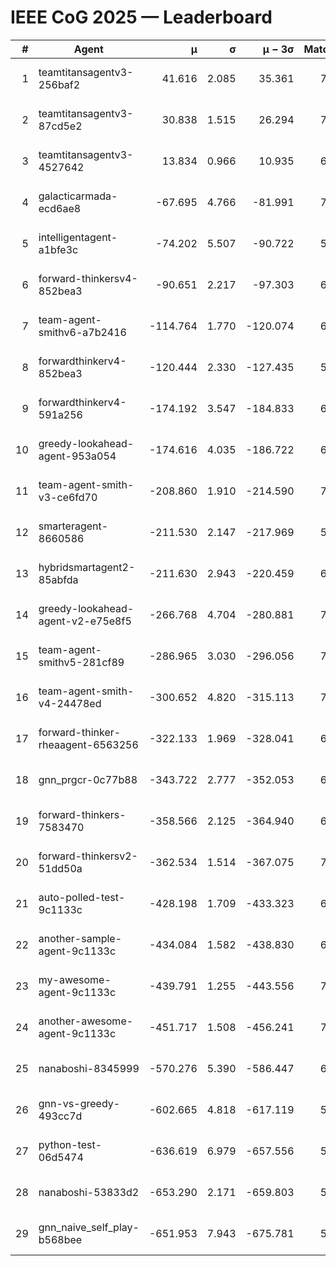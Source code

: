 # IEEE CoG 2025 — Leaderboard

| # | Agent | μ | σ | μ − 3σ | Matches | Updated |
|---:|---|---:|---:|---:|---:|---|
| 1 | teamtitansagentv3-256baf2 | 41.616 | 2.085 | 35.361 | 7166 | 2025-08-19 18:35 |
| 2 | teamtitansagentv3-87cd5e2 | 30.838 | 1.515 | 26.294 | 7292 | 2025-08-19 18:35 |
| 3 | teamtitansagentv3-4527642 | 13.834 | 0.966 | 10.935 | 6754 | 2025-08-19 18:35 |
| 4 | galacticarmada-ecd6ae8 | -67.695 | 4.766 | -81.991 | 7040 | 2025-08-19 18:35 |
| 5 | intelligentagent-a1bfe3c | -74.202 | 5.507 | -90.722 | 5781 | 2025-08-19 18:35 |
| 6 | forward-thinkersv4-852bea3 | -90.651 | 2.217 | -97.303 | 6166 | 2025-08-19 18:35 |
| 7 | team-agent-smithv6-a7b2416 | -114.764 | 1.770 | -120.074 | 6780 | 2025-08-19 18:35 |
| 8 | forwardthinkerv4-852bea3 | -120.444 | 2.330 | -127.435 | 5640 | 2025-08-19 18:35 |
| 9 | forwardthinkerv4-591a256 | -174.192 | 3.547 | -184.833 | 6410 | 2025-08-19 18:35 |
| 10 | greedy-lookahead-agent-953a054 | -174.616 | 4.035 | -186.722 | 6794 | 2025-08-19 18:35 |
| 11 | team-agent-smith-v3-ce6fd70 | -208.860 | 1.910 | -214.590 | 7722 | 2025-08-19 18:35 |
| 12 | smarteragent-8660586 | -211.530 | 2.147 | -217.969 | 5995 | 2025-08-19 18:35 |
| 13 | hybridsmartagent2-85abfda | -211.630 | 2.943 | -220.459 | 6580 | 2025-08-19 18:35 |
| 14 | greedy-lookahead-agent-v2-e75e8f5 | -266.768 | 4.704 | -280.881 | 7074 | 2025-08-19 18:35 |
| 15 | team-agent-smithv5-281cf89 | -286.965 | 3.030 | -296.056 | 7340 | 2025-08-19 18:35 |
| 16 | team-agent-smith-v4-24478ed | -300.652 | 4.820 | -315.113 | 7302 | 2025-08-19 18:35 |
| 17 | forward-thinker-rheaagent-6563256 | -322.133 | 1.969 | -328.041 | 6600 | 2025-08-19 18:35 |
| 18 | gnn_prgcr-0c77b88 | -343.722 | 2.777 | -352.053 | 6530 | 2025-08-19 18:35 |
| 19 | forward-thinkers-7583470 | -358.566 | 2.125 | -364.940 | 6440 | 2025-08-19 18:35 |
| 20 | forward-thinkersv2-51dd50a | -362.534 | 1.514 | -367.075 | 7300 | 2025-08-19 18:35 |
| 21 | auto-polled-test-9c1133c | -428.198 | 1.709 | -433.323 | 6680 | 2025-08-19 18:35 |
| 22 | another-sample-agent-9c1133c | -434.084 | 1.582 | -438.830 | 6960 | 2025-08-19 18:35 |
| 23 | my-awesome-agent-9c1133c | -439.791 | 1.255 | -443.556 | 7480 | 2025-08-19 18:35 |
| 24 | another-awesome-agent-9c1133c | -451.717 | 1.508 | -456.241 | 7620 | 2025-08-19 18:35 |
| 25 | nanaboshi-8345999 | -570.276 | 5.390 | -586.447 | 6180 | 2025-08-19 18:35 |
| 26 | gnn-vs-greedy-493cc7d | -602.665 | 4.818 | -617.119 | 5760 | 2025-08-19 18:35 |
| 27 | python-test-06d5474 | -636.619 | 6.979 | -657.556 | 5490 | 2025-08-19 18:35 |
| 28 | nanaboshi-53833d2 | -653.290 | 2.171 | -659.803 | 5320 | 2025-08-19 18:35 |
| 29 | gnn_naive_self_play-b568bee | -651.953 | 7.943 | -675.781 | 5820 | 2025-08-19 18:35 |
